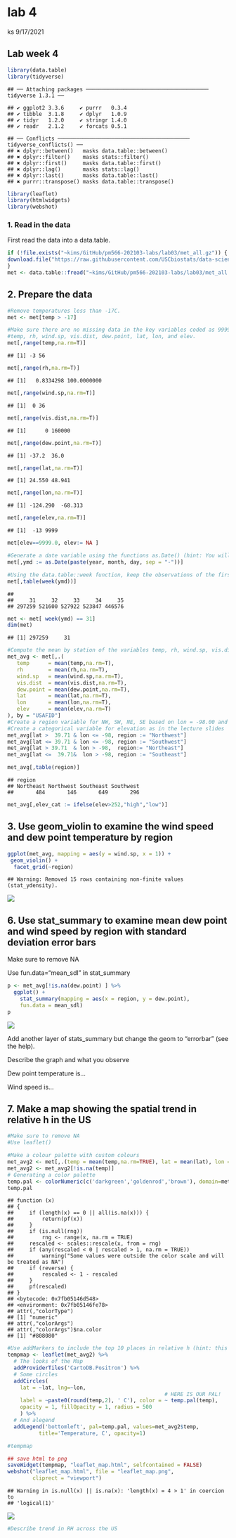 lab 4
================
ks
9/17/2021

## Lab week 4

``` r
library(data.table)
library(tidyverse)
```

    ## ── Attaching packages ─────────────────────────────────────── tidyverse 1.3.1 ──

    ## ✔ ggplot2 3.3.6     ✔ purrr   0.3.4
    ## ✔ tibble  3.1.8     ✔ dplyr   1.0.9
    ## ✔ tidyr   1.2.0     ✔ stringr 1.4.0
    ## ✔ readr   2.1.2     ✔ forcats 0.5.1

    ## ── Conflicts ────────────────────────────────────────── tidyverse_conflicts() ──
    ## ✖ dplyr::between()   masks data.table::between()
    ## ✖ dplyr::filter()    masks stats::filter()
    ## ✖ dplyr::first()     masks data.table::first()
    ## ✖ dplyr::lag()       masks stats::lag()
    ## ✖ dplyr::last()      masks data.table::last()
    ## ✖ purrr::transpose() masks data.table::transpose()

``` r
library(leaflet)
library(htmlwidgets)
library(webshot)
```

### 1. Read in the data

First read the data into a data.table.

``` r
if (!file.exists("~kims/GitHub/pm566-202103-labs/lab03/met_all.gz")) {
download.file("https://raw.githubusercontent.com/USCbiostats/data-science-data/master/02_met/met_all.gz", "met_all.gz", method="libcurl", timeout = 60)
}
met <- data.table::fread("~kims/GitHub/pm566-202103-labs/lab03/met_all.gz")
```

## 2. Prepare the data

``` r
#Remove temperatures less than -17C.
met <- met[temp > -17]

#Make sure there are no missing data in the key variables coded as 9999, 999, etc
#temp, rh, wind.sp, vis.dist, dew.point, lat, lon, and elev.
met[,range(temp,na.rm=T)]
```

    ## [1] -3 56

``` r
met[,range(rh,na.rm=T)]
```

    ## [1]   0.8334298 100.0000000

``` r
met[,range(wind.sp,na.rm=T)]
```

    ## [1]  0 36

``` r
met[,range(vis.dist,na.rm=T)]
```

    ## [1]      0 160000

``` r
met[,range(dew.point,na.rm=T)]
```

    ## [1] -37.2  36.0

``` r
met[,range(lat,na.rm=T)]
```

    ## [1] 24.550 48.941

``` r
met[,range(lon,na.rm=T)]
```

    ## [1] -124.290  -68.313

``` r
met[,range(elev,na.rm=T)]
```

    ## [1]  -13 9999

``` r
met[elev==9999.0, elev:= NA ]

#Generate a date variable using the functions as.Date() (hint: You will need the following to create a date paste(year, month, day, sep = "-")).
met[,ymd := as.Date(paste(year, month, day, sep = "-"))]

#Using the data.table::week function, keep the observations of the first week of the month.
met[,table(week(ymd))]
```

    ## 
    ##     31     32     33     34     35 
    ## 297259 521600 527922 523847 446576

``` r
met <- met[ week(ymd) == 31]
dim(met)
```

    ## [1] 297259     31

``` r
#Compute the mean by station of the variables temp, rh, wind.sp, vis.dist, dew.point, lat, lon, and elev.
met_avg <- met[,.(
   temp      = mean(temp,na.rm=T),
   rh        = mean(rh,na.rm=T),
   wind.sp   = mean(wind.sp,na.rm=T),
   vis.dist  = mean(vis.dist,na.rm=T),
   dew.point = mean(dew.point,na.rm=T),
   lat       = mean(lat,na.rm=T),
   lon       = mean(lon,na.rm=T),
   elev      = mean(elev,na.rm=T)
), by = "USAFID"]
#Create a region variable for NW, SW, NE, SE based on lon = -98.00 and lat = 39.71 degrees
#Create a categorical variable for elevation as in the lecture slides
met_avg[lat >  39.71 & lon <= -98, region := "Northwest"]
met_avg[lat <= 39.71 & lon <= -98, region := "Southwest"]
met_avg[lat > 39.71  & lon > -98,  region:= "Northeast"]
met_avg[lat <=  39.71&  lon > -98, region := "Southeast"]

met_avg[,table(region)]
```

    ## region
    ## Northeast Northwest Southeast Southwest 
    ##       484       146       649       296

``` r
met_avg[,elev_cat := ifelse(elev>252,"high","low")]
```

## 3. Use geom_violin to examine the wind speed and dew point temperature by region

``` r
ggplot(met_avg, mapping = aes(y = wind.sp, x = 1)) +
 geom_violin() +
  facet_grid(~region)
```

    ## Warning: Removed 15 rows containing non-finite values (stat_ydensity).

![](README_files/figure-gfm/unnamed-chunk-1-1.png)<!-- -->

## 6. Use stat_summary to examine mean dew point and wind speed by region with standard deviation error bars

Make sure to remove NA

Use fun.data=“mean_sdl” in stat_summary

``` r
p <- met_avg[!is.na(dew.point) ] %>%
  ggplot() + 
    stat_summary(mapping = aes(x = region, y = dew.point),
    fun.data = mean_sdl)
p
```

![](README_files/figure-gfm/unnamed-chunk-2-1.png)<!-- -->

Add another layer of stats_summary but change the geom to “errorbar”
(see the help).

Describe the graph and what you observe

Dew point temperature is…

Wind speed is…

## 7. Make a map showing the spatial trend in relative h in the US

``` r
#Make sure to remove NA
#Use leaflet()

#Make a colour palette with custom colours
met_avg2 <- met[,.(temp = mean(temp,na.rm=TRUE), lat = mean(lat), lon = mean(lon)),  by=c("USAFID")]
met_avg2 <- met_avg2[!is.na(temp)]
# Generating a color palette
temp.pal <- colorNumeric(c('darkgreen','goldenrod','brown'), domain=met_avg2$temp)
temp.pal
```

    ## function (x) 
    ## {
    ##     if (length(x) == 0 || all(is.na(x))) {
    ##         return(pf(x))
    ##     }
    ##     if (is.null(rng)) 
    ##         rng <- range(x, na.rm = TRUE)
    ##     rescaled <- scales::rescale(x, from = rng)
    ##     if (any(rescaled < 0 | rescaled > 1, na.rm = TRUE)) 
    ##         warning("Some values were outside the color scale and will be treated as NA")
    ##     if (reverse) {
    ##         rescaled <- 1 - rescaled
    ##     }
    ##     pf(rescaled)
    ## }
    ## <bytecode: 0x7fb05146d548>
    ## <environment: 0x7fb05146fe78>
    ## attr(,"colorType")
    ## [1] "numeric"
    ## attr(,"colorArgs")
    ## attr(,"colorArgs")$na.color
    ## [1] "#808080"

``` r
#Use addMarkers to include the top 10 places in relative h (hint: this will be useful rank(-rh) <= 10)
tempmap <- leaflet(met_avg2) %>% 
  # The looks of the Map
  addProviderTiles('CartoDB.Positron') %>% 
  # Some circles
  addCircles(
    lat = ~lat, lng=~lon,
                                                  # HERE IS OUR PAL!
    label = ~paste0(round(temp,2), ' C'), color = ~ temp.pal(temp),
    opacity = 1, fillOpacity = 1, radius = 500
    ) %>%
  # And alegend
  addLegend('bottomleft', pal=temp.pal, values=met_avg2$temp,
          title='Temperature, C', opacity=1)

#tempmap

## save html to png
saveWidget(tempmap, "leaflet_map.html", selfcontained = FALSE)
webshot("leaflet_map.html", file = "leaflet_map.png",
        cliprect = "viewport")
```

    ## Warning in is.null(x) || is.na(x): 'length(x) = 4 > 1' in coercion to
    ## 'logical(1)'

![](README_files/figure-gfm/leaflet-1.png)<!-- -->

``` r
#Describe trend in RH across the US
```
